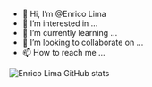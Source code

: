 - 👋 Hi, I’m @Enrico Lima
- 👀 I’m interested in ...
- 🌱 I’m currently learning ...
- 💞️ I’m looking to collaborate on ...
- 📫 How to reach me ...

![Enrico Lima GitHub stats](https://github-readme-stats.vercel.app/api?username=enricoli&?theme=dark&show_icons=true?)

<!---
EnricoLi/EnricoLi is a ✨ special ✨ repository because its `README.md` (this file) appears on your GitHub profile.
You can click the Preview link to take a look at your changes.
--->
